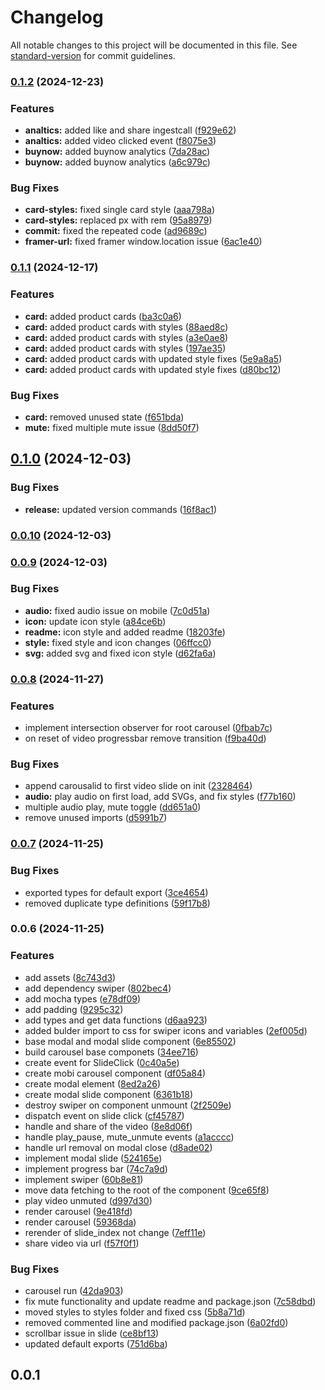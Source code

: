 # Changelog

All notable changes to this project will be documented in this file. See [standard-version](https://github.com/conventional-changelog/standard-version) for commit guidelines.

### [0.1.2](https://github.com/Mobiux-Labs/mobimedia-carousel/compare/v0.1.1...v0.1.2) (2024-12-23)


### Features

* **analtics:** added like and share ingestcall ([f929e62](https://github.com/Mobiux-Labs/mobimedia-carousel/commit/f929e6260153cca24db745cd94bdb671e6ee884e))
* **analtics:** added video clicked event ([f8075e3](https://github.com/Mobiux-Labs/mobimedia-carousel/commit/f8075e338b2889386a6af2bf371061d2f76d4a41))
* **buynow:** added buynow analytics ([7da28ac](https://github.com/Mobiux-Labs/mobimedia-carousel/commit/7da28accfa991cb2ee2a4ad1548ba1ef00fa05e8))
* **buynow:** added buynow analytics ([a6c979c](https://github.com/Mobiux-Labs/mobimedia-carousel/commit/a6c979cd438e9366bc7d553d4ec89b3349f42739))


### Bug Fixes

* **card-styles:** fixed single card style ([aaa798a](https://github.com/Mobiux-Labs/mobimedia-carousel/commit/aaa798a372acb0f40fe7735d4a85a16e052799d1))
* **card-styles:** replaced px with rem ([95a8979](https://github.com/Mobiux-Labs/mobimedia-carousel/commit/95a8979a7969c33e07787b6d0af75716332eb56c))
* **commit:** fixed the repeated code ([ad9689c](https://github.com/Mobiux-Labs/mobimedia-carousel/commit/ad9689c4b7e7d631c9b2894c2465612c1df18e94))
* **framer-url:** fixed framer window.location issue ([6ac1e40](https://github.com/Mobiux-Labs/mobimedia-carousel/commit/6ac1e403fcc340deb047cbe6d728e458d5607668))

### [0.1.1](https://github.com/Mobiux-Labs/mobimedia-carousel/compare/v0.1.0...v0.1.1) (2024-12-17)


### Features

* **card:** added product cards ([ba3c0a6](https://github.com/Mobiux-Labs/mobimedia-carousel/commit/ba3c0a68c59f2d84da26a01a0c21b40e754cbc00))
* **card:** added product cards with styles ([88aed8c](https://github.com/Mobiux-Labs/mobimedia-carousel/commit/88aed8c0d7b9c98e3e182306f8cced80f1e04a54))
* **card:** added product cards with styles ([a3e0ae8](https://github.com/Mobiux-Labs/mobimedia-carousel/commit/a3e0ae89a29cc9775cb59241cae2fcd6f47a8c1f))
* **card:** added product cards with styles ([197ae35](https://github.com/Mobiux-Labs/mobimedia-carousel/commit/197ae353a2f6e9fdef5ed45cfa8e2eb47770977e))
* **card:** added product cards with updated style fixes ([5e9a8a5](https://github.com/Mobiux-Labs/mobimedia-carousel/commit/5e9a8a5aaab4a3693829875036960437622318e8))
* **card:** added product cards with updated style fixes ([d80bc12](https://github.com/Mobiux-Labs/mobimedia-carousel/commit/d80bc12b1585c7e6f3c03aeb73495c2e4f73df57))


### Bug Fixes

* **card:** removed unused state ([f651bda](https://github.com/Mobiux-Labs/mobimedia-carousel/commit/f651bda2087e1459ad3b197ccff047c4d65bf7c7))
* **mute:** fixed multiple mute issue ([8dd50f7](https://github.com/Mobiux-Labs/mobimedia-carousel/commit/8dd50f79536134aabb5caa839564fe13818f4aaf))

## [0.1.0](https://github.com/Mobiux-Labs/mobimedia-carousel/compare/v0.0.10...v0.1.0) (2024-12-03)


### Bug Fixes

* **release:** updated version commands ([16f8ac1](https://github.com/Mobiux-Labs/mobimedia-carousel/commit/16f8ac137c8e51d6815ad9589051bb7894f04856))

### [0.0.10](https://github.com/Mobiux-Labs/mobimedia-carousel/compare/v0.0.9...v0.0.10) (2024-12-03)

### [0.0.9](https://github.com/Mobiux-Labs/mobimedia-carousel/compare/v0.0.8...v0.0.9) (2024-12-03)


### Bug Fixes

* **audio:** fixed audio issue on mobile ([7c0d51a](https://github.com/Mobiux-Labs/mobimedia-carousel/commit/7c0d51a692e9c74987e446b1c1b6220551843cb0))
* **icon:** update icon style ([a84ce6b](https://github.com/Mobiux-Labs/mobimedia-carousel/commit/a84ce6be6ac99aad49aad813628936cf400bec0d))
* **readme:** icon style and added readme ([18203fe](https://github.com/Mobiux-Labs/mobimedia-carousel/commit/18203febd642f7b41caaa717eca1f39a2b2fab5a))
* **style:** fixed style and icon changes ([06ffcc0](https://github.com/Mobiux-Labs/mobimedia-carousel/commit/06ffcc052759cb68078fe35071f845d8cfc69d9a))
* **svg:** added svg and fixed icon style ([d62fa6a](https://github.com/Mobiux-Labs/mobimedia-carousel/commit/d62fa6a72069db30c48ce0704df0ef1aa80ccb79))

### [0.0.8](https://github.com/Mobiux-Labs/mobimedia-carousel/compare/v0.0.7...v0.0.8) (2024-11-27)


### Features

* implement intersection observer for root carousel ([0fbab7c](https://github.com/Mobiux-Labs/mobimedia-carousel/commit/0fbab7c5b74bf5c2937da724a92c032c552cb08f))
* on reset of video progressbar remove transition ([f9ba40d](https://github.com/Mobiux-Labs/mobimedia-carousel/commit/f9ba40d76e611dc0b367613e7b55e3769608cb7b))


### Bug Fixes

* append carousalid to first video slide on init ([2328464](https://github.com/Mobiux-Labs/mobimedia-carousel/commit/2328464e1e1ab2596a4b7de07ec5d1fd2084913b))
* **audio:** play audio on first load, add SVGs, and fix styles ([f77b160](https://github.com/Mobiux-Labs/mobimedia-carousel/commit/f77b1606cc54b7cae93ae33442332196965fc2e0))
* multiple audio play, mute toggle ([dd651a0](https://github.com/Mobiux-Labs/mobimedia-carousel/commit/dd651a04351da3ec5daaba9446d203d7bf726045))
* remove unused imports ([d5991b7](https://github.com/Mobiux-Labs/mobimedia-carousel/commit/d5991b7ee54867f97180389ab32f401454de7aa5))

### [0.0.7](https://github.com/Mobiux-Labs/mobimedia-carousel/compare/v0.0.6...v0.0.7) (2024-11-25)


### Bug Fixes

* exported types for default export ([3ce4654](https://github.com/Mobiux-Labs/mobimedia-carousel/commit/3ce46542aefd4c40294104d6b7d47534a8bda7ae))
* removed duplicate type definitions ([59f17b8](https://github.com/Mobiux-Labs/mobimedia-carousel/commit/59f17b8b4a0926f6415a1b4d2b8c7bb57fa20bf3))

### 0.0.6 (2024-11-25)


### Features

* add assets ([8c743d3](https://github.com/Mobiux-Labs/mobimedia-carousel/commit/8c743d3259f4b7e40be297e52198f677d114d27c))
* add dependency swiper ([802bec4](https://github.com/Mobiux-Labs/mobimedia-carousel/commit/802bec4eed823b946c2052cb07f61791e1386031))
* add mocha types ([e78df09](https://github.com/Mobiux-Labs/mobimedia-carousel/commit/e78df09aceca3196a4a9968c9f79c2b8fc378cef))
* add padding ([9295c32](https://github.com/Mobiux-Labs/mobimedia-carousel/commit/9295c320ebc1e1de5d774693cd8fb0fb9a3ed1a6))
* add types and get data functions ([d6aa923](https://github.com/Mobiux-Labs/mobimedia-carousel/commit/d6aa923f1f076adf956f56708ea9d879d46d26cb))
* added bulder import to css for swiper icons and variables ([2ef005d](https://github.com/Mobiux-Labs/mobimedia-carousel/commit/2ef005dada3f1ceb13fe82a0524cbce04b4716ae))
* base modal and modal slide component ([6e85502](https://github.com/Mobiux-Labs/mobimedia-carousel/commit/6e85502506b4192155d01d6a0601356a19c228a2))
* build carousel base componets ([34ee716](https://github.com/Mobiux-Labs/mobimedia-carousel/commit/34ee716f894ea08fd691a47f441517563e99deb0))
* create event for SlideClick ([0c40a5e](https://github.com/Mobiux-Labs/mobimedia-carousel/commit/0c40a5e554df3434cee382536c3d074c2e5968e2))
* create mobi carousel component ([df05a84](https://github.com/Mobiux-Labs/mobimedia-carousel/commit/df05a84f9858d5516ac157aa55009fb76e7d08c7))
* create modal element ([8ed2a26](https://github.com/Mobiux-Labs/mobimedia-carousel/commit/8ed2a264a90f079491b73ddab69d716fe6a3fa07))
* create modal slide component ([6361b18](https://github.com/Mobiux-Labs/mobimedia-carousel/commit/6361b18766c1ac788c67040a6fb674c1dcb90875))
* destroy swiper on component unmount ([2f2509e](https://github.com/Mobiux-Labs/mobimedia-carousel/commit/2f2509ea253f47f45a1a9d028b52d296e1dc58d3))
* dispatch event on slide click ([cf45787](https://github.com/Mobiux-Labs/mobimedia-carousel/commit/cf457870d2eafbaf94993965d45e4e1a9d6d2e6e))
* handle and share of the video ([8e8d06f](https://github.com/Mobiux-Labs/mobimedia-carousel/commit/8e8d06fb35018fb069b1101221f09208a48d7e26))
* handle play_pause, mute_unmute events ([a1acccc](https://github.com/Mobiux-Labs/mobimedia-carousel/commit/a1accccd74247362dc8a9982c6f2920f17d0fe20))
* handle url removal on modal close ([d8ade02](https://github.com/Mobiux-Labs/mobimedia-carousel/commit/d8ade020b58efcfb8a0e8ec347066da662e6a585))
* implement modal slide ([524165e](https://github.com/Mobiux-Labs/mobimedia-carousel/commit/524165eea615d557746947f4d8fb050eba666f87))
* implement progress bar ([74c7a9d](https://github.com/Mobiux-Labs/mobimedia-carousel/commit/74c7a9d77a2d73c37d6f9b2312c62ba394044e5a))
* implement swiper ([60b8e81](https://github.com/Mobiux-Labs/mobimedia-carousel/commit/60b8e8157afd5dceea5105d44474ff7b4791e2e6))
* move data fetching to the root of the component ([9ce65f8](https://github.com/Mobiux-Labs/mobimedia-carousel/commit/9ce65f8fafa51f1c76e647dfd19e168050a964a3))
* play video unmuted ([d997d30](https://github.com/Mobiux-Labs/mobimedia-carousel/commit/d997d30f6ba05f148ce6f8b0294195365ee8cd9a))
* render carousel ([9e418fd](https://github.com/Mobiux-Labs/mobimedia-carousel/commit/9e418fd59727dc136369f86865837dc33c8a9783))
* render carousel ([59368da](https://github.com/Mobiux-Labs/mobimedia-carousel/commit/59368da4acb78ce2fde53d25c7a9ccbbf573113d))
* rerender of slide_index not change ([7eff11e](https://github.com/Mobiux-Labs/mobimedia-carousel/commit/7eff11e3d5f82f74185e726eb3b0038ff5c53221))
* share video via url ([f57f0f1](https://github.com/Mobiux-Labs/mobimedia-carousel/commit/f57f0f1d75622f2f612e20d3275aff4d92074759))


### Bug Fixes

* carousel run ([42da903](https://github.com/Mobiux-Labs/mobimedia-carousel/commit/42da903ae4a3bb467e3897b52c6164262e9a9c41))
* fix mute functionality and update readme and package.json ([7c58dbd](https://github.com/Mobiux-Labs/mobimedia-carousel/commit/7c58dbde6adce202866162bd972ca77d56bab5c8))
* moved styles to styles folder and fixed css ([5b8a71d](https://github.com/Mobiux-Labs/mobimedia-carousel/commit/5b8a71dd118c3e6b53b3f3ffb0f9c3bacff46b38))
* removed commented line and modified package.json ([6a02fd0](https://github.com/Mobiux-Labs/mobimedia-carousel/commit/6a02fd0648099d0bfb642881ae3dfb2229692958))
* scrollbar issue in slide ([ce8bf13](https://github.com/Mobiux-Labs/mobimedia-carousel/commit/ce8bf135d1a984e1f5e2a7b50071832f54a07215))
* updated default exports ([751d6ba](https://github.com/Mobiux-Labs/mobimedia-carousel/commit/751d6ba6f24c14a99df5819000e4b53af02576e1))

## 0.0.1
